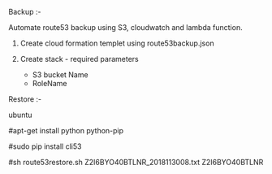 Backup :-

Automate route53 backup using S3, cloudwatch and lambda function.

1. Create cloud formation templet using route53backup.json

2. Create stack - required parameters
    - S3 bucket Name
    - RoleName

Restore :- 

ubuntu 

#apt-get install python python-pip

#sudo pip install cli53

#sh route53restore.sh Z2I6BYO40BTLNR_2018113008.txt Z2I6BYO40BTLNR
